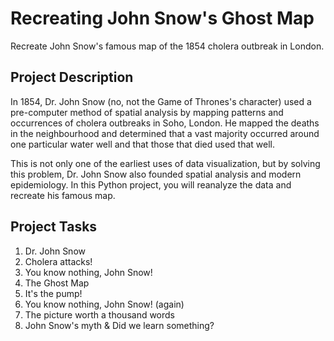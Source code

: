 # Recreating John Snow's Ghost Map

Recreate John Snow's famous map of the 1854 cholera outbreak in London.

## Project Description
In 1854, Dr. John Snow (no, not the Game of Thrones's character) used a pre-computer method of spatial analysis by mapping patterns and occurrences of cholera outbreaks in Soho, London. He mapped the deaths in the neighbourhood and determined that a vast majority occurred around one particular water well and that those that died used that well.

This is not only one of the earliest uses of data visualization, but by solving this problem, Dr. John Snow also founded spatial analysis and modern epidemiology. In this Python project, you will reanalyze the data and recreate his famous map.

## Project Tasks
1. Dr. John Snow
2. Cholera attacks!
3. You know nothing, John Snow!
4. The Ghost Map
5. It's the pump!
6. You know nothing, John Snow! (again)
7. The picture worth a thousand words
8. John Snow's myth & Did we learn something?
